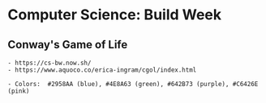 # Computer Science:  Build Week

## Conway's Game of Life

    - https://cs-bw.now.sh/
    - https://www.aquoco.co/erica-ingram/cgol/index.html

    - Colors:  #2958AA (blue), #4E8A63 (green), #642B73 (purple), #C6426E (pink)
